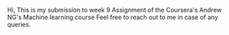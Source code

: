 Hi,
This is my submission to week 9 Assignment of the Coursera's Andrew NG's Machine learning course
Feel free to reach out to me in case of any queries.
